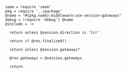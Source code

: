    seem = require 'seem'
    pkg = require '../package'
    @name = "#{pkg.name}:middleware:use-session-gateways"
    debug = (require 'debug') @name
    @include = ->

      return unless @session.direction is 'lcr'

      return if @res.finalized()

      return unless @session.gateways?

      @res.gateways = @session.gateways

      return
